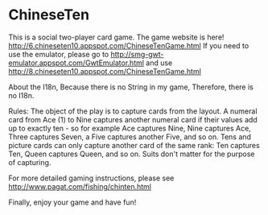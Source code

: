 ChineseTen
==========
This is a social two-player card game.
The game website is here!
http://6.chineseten10.appspot.com/ChineseTenGame.html
If you need to use the emulator, please go to http://smg-gwt-emulator.appspot.com/GwtEmulator.html
and use http://8.chineseten10.appspot.com/ChineseTenGame.html

About the I18n, Because there is no String in my game, Therefore, there is no I18n.

Rules:
The object of the play is to capture cards from the layout. A numeral card from Ace (1) to Nine captures another numeral card if their values add up to exactly ten - so for example Ace captures Nine, Nine captures Ace, Three captures Seven, a Five captures another Five, and so on. Tens and picture cards can only capture another card of the same rank: Ten captures Ten, Queen captures Queen, and so on. Suits don't matter for the purpose of capturing.

For more detailed gaming instructions, please see http://www.pagat.com/fishing/chinten.html

Finally, enjoy your game and have fun!
